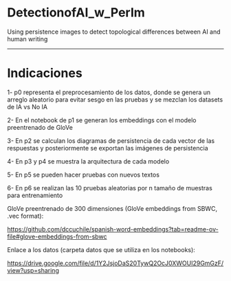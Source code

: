 # DetectionofAI_w_PerIm

Using persistence images to detect topological differences between AI and human writing

---

# Indicaciones

1- p0 representa el preprocesamiento de los datos, donde se genera un arreglo aleatorio para evitar sesgo en las pruebas y se 
mezclan los datasets de IA vs No IA

2- En el notebook de p1 se generan los embeddings con el modelo preentrenado de GloVe


3- En p2 se calculan los diagramas de persistencia de cada vector de las respuestas y posteriormente se exportan las imágenes de persistencia

4- En p3 y p4 se muestra la arquitectura de cada modelo

5- En p5 se pueden hacer pruebas con nuevos textos

6- En p6 se realizan las 10 pruebas aleatorias por n tamaño de muestras para entrenamiento




GloVe preentrenado de 300 dimensiones (GloVe embeddings from SBWC, .vec format):

https://github.com/dccuchile/spanish-word-embeddings?tab=readme-ov-file#glove-embeddings-from-sbwc

Enlace a los datos (carpeta datos que se utiliza en los notebooks):


https://drive.google.com/file/d/1Y2JsjoDaS20TywQ2OcJ0XWOUI29GmGzF/view?usp=sharing
